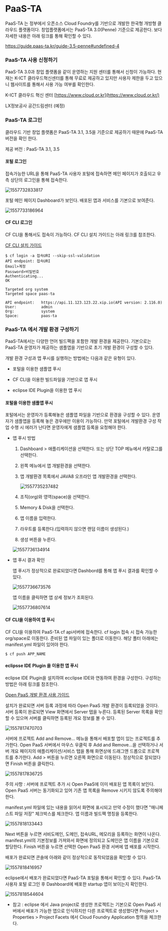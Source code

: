 
# PaaS-TA 

 PaaS-TA 는 정부에서 오픈소스 Cloud Foundry를 기반으로 개발한 한국형 개방형 클라우드 플랫폼이다. 창업플랫폼에서는 PaaS-TA 3.0(Penne) 기준으로 제공한다. 보다 자세한 내용은 아래 링크를 통해 확인할 수 있다. 

<https://guide.paas-ta.kr/guide-3.5-penne#undefined-4>



### PaaS-TA 사용 신청하기

PaaS-TA 3.0과 창업 플랫폼을 같이 운영하는 지원 센터를 통해서 신청이 가능하다. 현재는 K-ICT 클라우드혁신센터를 통해 무료로 제공하고 있지만 사용자 제한을 두고 있으니 웹사이트를 통해서 사용 가능 여부를 확인한다.

K-ICT 클라우드 혁신 센터 [https://www.cloud.or.kr](https://www.cloud.or.kr/)

LX정보공사 공간드림센터 (예정)



### PaaS-TA 로그인

클라우드 기반 창업 플랫폼은 PaaS-TA 3.1, 3.5을 기준으로 제공하기 때문에 PaaS-TA 버전을 확인 한다.

제공 버전 : PaaS-TA 3.1, 3.5 

#### 포털 로그인

접속가능한 URL을 통해 PaaS-TA 사용자 포털에 접속하면 메인 페이지가 호출되고 우측 상단의 로그인을 통해 접속한다.

![1557732833817](https://github.com/startupcloudplatform/Sample-App-Tutorial/blob/master/images/paastalogin.png)

포털 메인 페이지 Dashboard가 보인다. 배포된 앱과 서비스를 기본으로 보여준다. 

![1557733186964](https://github.com/startupcloudplatform/Sample-App-Tutorial/blob/master/images/paastadashboard.png)

#### CF CLI 로그인

CF CLI을 통해서도 접속이 가능하다. CF CLI 설치 가이드는 아래 링크를 참조한다.

[CF CLI 설치 가이드](https://guide.paas-ta.kr/guide-1.0-spaghetti/use-guide/openpaas-cli)

```
$ cf login -a 접속URI --skip-ssl-validation
API endpoint: 접속URI
Email>계정
Password>비밀번호
Authenticating...
OK

Targeted org system
Targeted space paas-ta

API endpoint:   https://api.11.123.123.22.xip.io(API version: 2.116.0)
User:           admin
Org:            system
Space:          paas-ta
```



### PaaS-TA 에서 개발 환경 구성하기

PaaS-TA에서는 다양한 언어 빌드팩을 포함한 개발 환경을 제공한다. 기본으로는 PaaS-TA 운영자가 제공하는 샘플앱을 기반으로 초기 개발 환경이 구성할 수 있다. 

개발 환경 구성과 앱 푸시를 실행하는 방법에는 다음과 같은 유형이 있다. 

- 포털을 이용한 샘플앱 푸시

- CF CLI을 이용한 빌드파일을 기반으로 앱 푸시

- eclipse IDE Plugin을 이용한 앱 푸시



#### 포털을 이용한 샘플앱 푸시

포털에서는 운영자가 등록해놓은 샘플앱 파일을 기반으로 환경을 구성할 수 있다. 운영자가 샘플앱을 등록해 놓은 경우에만 이용이 가능하다. 만약 포털에서 개발환경 구성 작업 수행 시 에러가 난다면 운영자에게 샘플앱 등록을 요청해야 한다. 

- 앱 푸시 방법

  1. Dashboard > 애플리케이션을 선택한다. 또는 상단 TOP 메뉴에서 카탈로그를 선택한다.

  2. 왼쪽 메뉴에서 앱 개발환경을 선택한다. 

  3. 앱 개발환경 목록에서 JAVA8 오프라인 앱 개발환경을 선택한다.

     ![1557735237482](https://github.com/startupcloudplatform/Sample-App-Tutorial/blob/master/images/java8offline.png)

  4. 조직(org)와 영역(space)을 선택한다. 

  5. Memory & Disk을 선택한다. 

  6. 앱 이름을 입력한다.

  7. 라우트를 등록한다.(입력하지 않으면 랜덤 이름이 생성된다.)

  8. 생성 버튼을 누른다.

  ![1557736134914](https://github.com/startupcloudplatform/Sample-App-Tutorial/blob/master/images/pushapp.png)

- 앱 푸시 결과 확인

  앱 푸시가 정상적으로 완료되었다면 Dashbord를 통해 앱 푸시 결과를 확인할 수 있다.

  ![1557736673576](https://github.com/startupcloudplatform/Sample-App-Tutorial/blob/master/images/pushresult.png)

  앱 이름을 클릭하면 앱 상세 정보가 조회된다. 

  ![1557736807614](https://github.com/startupcloudplatform/Sample-App-Tutorial/blob/master/images/appdetail.png)

  

#### CF CLI을 이용하여 앱 푸시

 CF CLI을 이용하여 PaaS-TA cf api서버에 접속한다. cf login 접속 시 접속 가능한 org/space로 이동한다.  준비된 앱 파일이 있는 폴더로 이동한다. 해당 폴터 아래에는 manifest.yml 파일이 있어야 한다.  

```
$ cf push APP_NAME
```



#### eclipsse IDE Plugin 을 이용한 앱 푸시

eclipse IDE Plugin을 설치하여 ecclipse IDE와 연동하여 환경을 구성한다. 구성하는 방법은 아래 링크를 참조한다.

[Open PaaS 개발 환경 사용 가이드](https://guide.paas-ta.kr/guide-1.0-spaghetti/use-guide/open-paas)

설치가 완료되면 서버 등록 과정에 따라 Open PaaS 개발 환경이 등록되었을 것이다.  서버 등록이 완료되면 View 화면에서 Server 탭을 누른다. 등록된 Server 목록을 확인할 수 있으며 서버를 클릭하면 등록된 개요 정보를 볼 수 있다.

![1557817470703](https://github.com/startupcloudplatform/Sample-App-Tutorial/blob/master/images/eclipseserver.png)

서버에 프로젝트 Add and Remove... 메뉴을 통해서 배포할 앱이 있는 프로젝트를 추가한다. Open PaaS 서버에서 마우스 우클릭 후 Add and Remove...을 선택하거나 서버 개요 페이지의 애플리케이션/서비스 탭을 통해 화면상에 드래그앤 드롭으로 프로젝트를 추가한다.  Add > 버튼을 누르면 오른쪽 화면으로 이동된다. 정상적으로 잘되었다면 Finish 버튼을 클릭한다. 

![1557817836725](https://github.com/startupcloudplatform/Sample-App-Tutorial/blob/master/images/addproject.png)

주의 사항 : 서버에 프로젝트 추가 시 Open PaaS에 이미 배포된 앱 목록이 보인다. Open PaaS 서버는 동기화되고 있어 기존 앱 목록을 Remove 시키지 않도록 주의해야 한다.

manifest.yml 파일에 있는 내용을 읽어서 화면에 표시되고 만약 수정이 했다면 "매니페스트 파일 저장" 체크박스를 체크한다. 앱 이름과 빌드팩 명칭을 등록한다. 

![1557818133443](https://github.com/startupcloudplatform/Sample-App-Tutorial/blob/master/images/app_buildpack.png)

Next 버튼을 누르면 서비도메인, 도메인, 접속URL, 메모리을 등록하는 화면이 나온다. manifest.yml의 기본정보를 가져와서 화면에 정의되고 도메인은 앱 이름을 기본으로 할당한다. Finish 버튼을 누르면 선택한 Open PaaS 환경 서버에 앱 배포를 시작한다. 

배포가 완료되면 콘솔에 아래와 같이 정상적으로 동작되었음을 확인할 수 있다.

![1557818416957](https://github.com/startupcloudplatform/Sample-App-Tutorial/blob/master/images/console.png)

eclipse에서 배포가 완료되었다면 PaaS-TA 포털을 통해서 확인할 수 있다. PaaS-TA 사용자 포털 로그인 후 Dashboard에 배포한 startup 앱이 보이는지 확인한다.

![1557818544604](https://github.com/startupcloudplatform/Sample-App-Tutorial/blob/master/images/paasta_startup.png)



* 참고 : eclipse 에서 Java project로 생성한 프로젝트는 기본으로 Open PaaS 서버에서 배포가 가능한 앱으로 인식하지만 다른 프로젝트로 생성했다면 Project > Properties > Project Facets 에서 Cloud Foundry Application 항목을 체크한다. 

